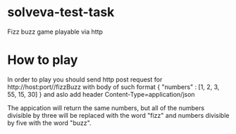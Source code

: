 # solveva-test-task
Fizz buzz game playable via http

# How to play
In order to play you should send http post request for http://host:port//fizzBuzz with body of such format  {
"numbers" : [1, 2, 3, 55, 15, 30]
}
and aslo add header Content-Type=application/json

The appication will return the same numbers, but all of the numbers divisible by three will be replaced with the word "fizz" and numbers divisible by five with the word "buzz".
